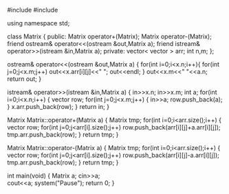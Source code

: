 #include<iostream>
#include<vector>
 
using namespace std;
 
class Matrix
{
    public:
        Matrix operator+(Matrix);
        Matrix operator-(Matrix);
        friend ostream& operator<<(ostream &out,Matrix a);
        friend istream& operator>>(istream &in,Matrix a);
private:
        vector< vector<int> > arr;
        int n,m;
};
 
ostream& operator<<(ostream &out,Matrix a)
{
    for(int i=0;i<x.n;i++){
        for(int j=0;j<x.m;j++)
            out<<x.arr[i][j]<<" ";
        out<<endl;
    }
    out<<x.m<<" "<<a.n;
return out;
}
 
istream& operator>>(istream &in,Matrix a)
{
    in>>x.n;
    in>>x.m;
    int a;
    for(int i=0;i<x.n;i++)
    {
        vector<int> row;
        for(int j=0;j<x.m;j++)
        {
            in>>a;
            row.push_back(a);
        }
        x.arr.push_back(row);
    }
return in;
}
 
Matrix Matrix::operator+(Matrix a)
{
    Matrix tmp;
    for(int i=0;i<arr.size();i++)
    {
        vector<int> row;
        for(int j=0;j<arr[i].size();j++)
            row.push_back(arr[i][j]+a.arr[i][j]);
        tmp.arr.push_back(row);
    }
return tmp;
}
 
Matrix Matrix::operator-(Matrix a)
{
    Matrix tmp;
    for(int i=0;i<arr.size();i++)
    {
        vector<int> row;
        for(int j=0;j<arr[i].size();j++)
            row.push_back(arr[i][j]-a.arr[i][j]);
        tmp.arr.push_back(row);
    }
return tmp;
}
 
int main(void)
{
    Matrix a;
    cin>>a;         
    cout<<a;
    system("Pause");
    return 0;
}

